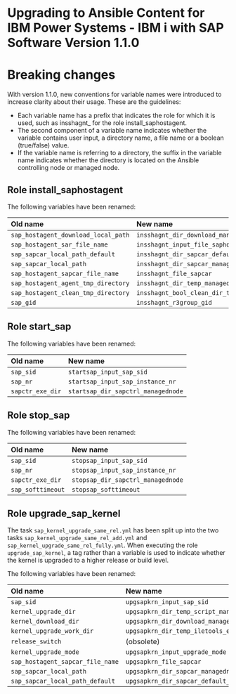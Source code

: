 # Upgrading to Ansible Content for IBM Power Systems - IBM i with SAP Software Version 1.1.0

# Breaking changes

With version 1.1.0, new conventions for variable names were introduced to increase clarity about their usage. These are the guidelines:

- Each variable name has a prefix that indicates the role for which it is used, such as insshagnt_ for the role install_saphostagent.
- The second component of a variable name indicates whether the variable contains user input, a directory name, a file name or a boolean (true/false) value.
- If the variable name is referring to a directory, the suffix in the variable name indicates whether the directory is located on the Ansible controlling node or managed node.

## Role install_saphostagent

The following variables have been renamed:

| **Old name**                        | **New name**                                |
|:------------------------------------|:--------------------------------------------|
| `sap_hostagent_download_local_path` | `insshagnt_dir_download_managednode`        |
| `sap_hostagent_sar_file_name`       | `insshagnt_input_file_saphostagent_sar`     |
| `sap_sapcar_local_path_default`     | `insshagnt_dir_sapcar_default_managednode`  |
| `sap_sapcar_local_path`             | `insshagnt_dir_sapcar_managednode`          |
| `sap_hostagent_sapcar_file_name`    | `insshagnt_file_sapcar`                     |
| `sap_hostagent_agent_tmp_directory` | `insshagnt_dir_temp_managednode`            |
| `sap_hostagent_clean_tmp_directory` | `insshagnt_bool_clean_dir_temp_managednode` |
| `sap_gid`                           | `insshagnt_r3group_gid`                     |

## Role start_sap

The following variables have been renamed:

| **Old name**     | **New name**                       |
|:-----------------|:-----------------------------------|
| `sap_sid`        | `startsap_input_sap_sid`           |
| `sap_nr`         | `startsap_input_sap_instance_nr`   |
| `sapctr_exe_dir` | `startsap_dir_sapctrl_managednode` |

## Role stop_sap

The following variables have been renamed:

| **Old name**      | **New name**                      |
|:------------------|:----------------------------------|
| `sap_sid`         | `stopsap_input_sap_sid`           |
| `sap_nr`          | `stopsap_input_sap_instance_nr`   |
| `sapctr_exe_dir`  | `stopsap_dir_sapctrl_managednode` |
| `sap_softtimeout` | `stopsap_softtimeout`             |

## Role upgrade_sap_kernel

The task `sap_kernel_upgrade_same_rel.yml` has been split up into the two tasks `sap_kernel_upgrade_same_rel_add.yml` and `sap_kernel_upgrade_same_rel_fully.yml`. When executing the role ``upgrade_sap_kernel``, a tag rather than a variable is used to indicate whether the kernel is upgraded to a higher release or build level.

The following variables have been renamed:

| **Old name**                             | **New name**                                      |
|:-----------------------------------------|:--------------------------------------------------|
| `sap_sid`                                | `upgsapkrn_input_sap_sid`                         |
| `kernel_upgrade_dir`                     | `upgsapkrn_dir_temp_script_managednode`           |
| `kernel_download_dir`                    | `upgsapkrn_dir_download_managednode`              |
| `kernel_upgrade_work_dir`                | `upgsapkrn_dir_temp_iletools_extract_managednode` |
| `release_switch`                         | (obsolete)                                        |
| `kernel_upgrade_mode`                    | `upgsapkrn_input_upgrade_mode`                    |
| `sap_hostagent_sapcar_file_name`         | `upgsapkrn_file_sapcar`                           |
| `sap_sapcar_local_path`                  | `upgsapkrn_dir_sapcar_managednode`                |
| `sap_sapcar_local_path_default`          | `upgsapkrn_dir_sapcar_default_managednode`        |
